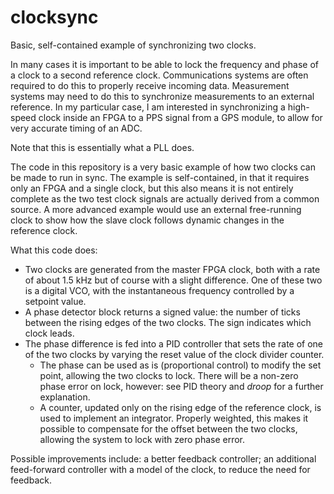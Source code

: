 clocksync
=========

Basic, self-contained example of synchronizing two clocks.

In many cases it is important to be able to lock the frequency and phase of a clock to a
second reference clock. Communications systems are often required to do this to properly
receive incoming data. Measurement systems may need to do this to synchronize measurements
to an external reference. In my particular case, I am interested in synchronizing a
high-speed clock inside an FPGA to a PPS signal from a GPS module, to allow for very
accurate timing of an ADC.

Note that this is essentially what a PLL does.

The code in this repository is a very basic example of how two clocks can be made to run
in sync. The example is self-contained, in that it requires only an FPGA and a single
clock, but this also means it is not entirely complete as the two test clock signals are
actually derived from a common source. A more advanced example would use an external
free-running clock to show how the slave clock follows dynamic changes in the reference
clock.

What this code does:
* Two clocks are generated from the master FPGA clock, both with a rate of about 1.5 kHz
  but of course with a slight difference. One of these two is a digital VCO, with the
  instantaneous frequency controlled by a setpoint value.
* A phase detector block returns a signed value: the number of ticks between the rising
  edges of the two clocks. The sign indicates which clock leads.
* The phase difference is fed into a PID controller that sets the rate of one of the two
  clocks by varying the reset value of the clock divider counter.
  * The phase can be used as is (proportional control) to modify the set point, allowing
    the two clocks to lock. There will be a non-zero phase error on lock, however: see PID
    theory and *droop* for a further explanation.
  * A counter, updated only on the rising edge of the reference clock, is used to
    implement an integrator. Properly weighted, this makes it possible to compensate
    for the offset between the two clocks, allowing the system to lock with zero phase
    error.

Possible improvements include: a better feedback controller; an additional feed-forward
controller with a model of the clock, to reduce the need for feedback.
